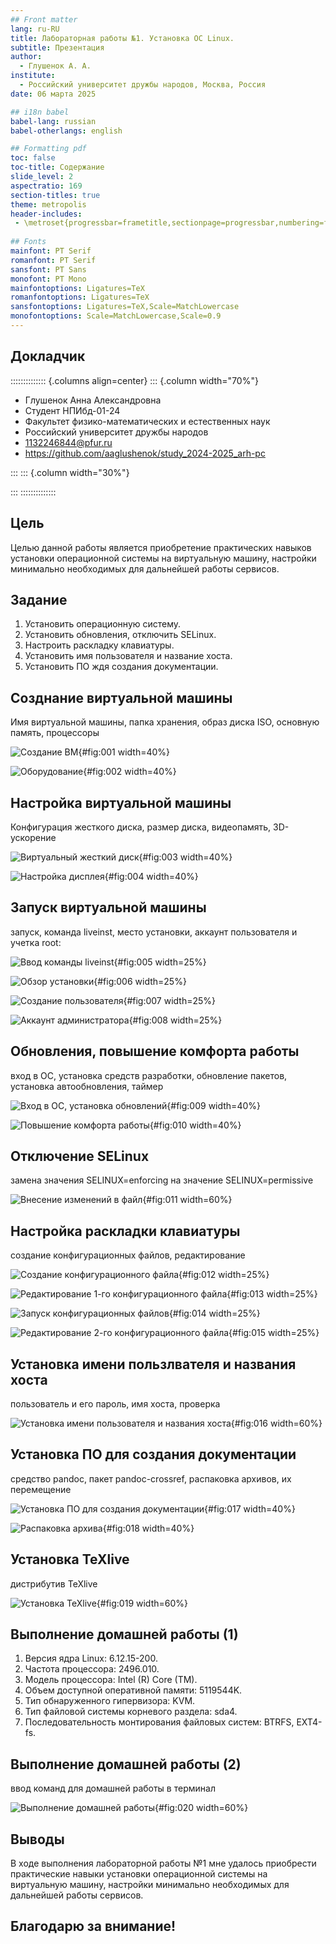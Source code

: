 ```yaml
---
## Front matter
lang: ru-RU
title: Лабораторная работы №1. Установка ОС Linux.
subtitle: Презентация
author:
  - Глушенок А. А.
institute:
  - Российский университет дружбы народов, Москва, Россия
date: 06 марта 2025

## i18n babel
babel-lang: russian
babel-otherlangs: english

## Formatting pdf
toc: false
toc-title: Содержание
slide_level: 2
aspectratio: 169
section-titles: true
theme: metropolis
header-includes:
 - \metroset{progressbar=frametitle,sectionpage=progressbar,numbering=fraction}
 
## Fonts
mainfont: PT Serif
romanfont: PT Serif
sansfont: PT Sans
monofont: PT Mono
mainfontoptions: Ligatures=TeX
romanfontoptions: Ligatures=TeX
sansfontoptions: Ligatures=TeX,Scale=MatchLowercase
monofontoptions: Scale=MatchLowercase,Scale=0.9
---
```


## Докладчик

:::::::::::::: {.columns align=center}
::: {.column width="70%"}

  * Глушенок Анна Александровна
  * Студент НПИбд-01-24
  * Факультет физико-математических и естественных наук
  * Российский университет дружбы народов
  * [1132246844@pfur.ru](mailto:1132246844@pfur.ru)
  * <https://github.com/aaglushenok/study_2024-2025_arh-pc>

:::
::: {.column width="30%"}

:::
::::::::::::::

## Цель 

Целью данной работы является приобретение практических навыков установки операционной системы на виртуальную машину, настройки минимально необходимых для дальнейшей работы сервисов.

## Задание

1. Установить операционную систему.
2. Установить обновления, отключить SELinux.
3. Настроить раскладку клавиатуры.
4. Установить имя пользователя и название хоста.
5. Установить ПО ждя создания документации.

## Созднание виртуальной машины

Имя виртуальной машины, папка хранения, образ диска ISO, основную память, процессоры

![Создание ВМ](image/1.PNG){#fig:001 width=40%}

![Оборудование](image/2.PNG){#fig:002 width=40%}

## Настройка виртуальной машины

Конфигурация жесткого диска, размер диска, видеопамять, 3D-ускорение

![Виртуальный жесткий диск](image/3.PNG){#fig:003 width=40%}

![Настройка дисплея](image/4.PNG){#fig:004 width=40%}

## Запуск виртуальной машины

запуск, команда liveinst, место установки, аккаунт пользователя и учетка root: 

![Ввод команды liveinst](image/5.PNG){#fig:005 width=25%}

![Обзор установки](image/6.PNG){#fig:006 width=25%}

![Создание пользователя](image/7.PNG){#fig:007 width=25%}

![Аккаунт администратора](image/8.PNG){#fig:008 width=25%}

## Обновления, повышение комфорта работы

вход в ОС, установка средств разработки, обновление пакетов, установка автообновления, таймер

![Вход в ОС, установка обновлений](image/9.PNG){#fig:009 width=40%}

![Повышение комфорта работы](image/10.PNG){#fig:010 width=40%}

## Отключение SELinux

замена значения SELINUX=enforcing на значение SELINUX=permissive

![Внесение изменений в файл](image/11.PNG){#fig:011 width=60%}

## Настройка раскладки клавиатуры

создание конфигурационных файлов, редактирование

![Создание конфигурационного файла](image/12.PNG){#fig:012 width=25%}

![Редактирование 1-го конфигурационного файла](image/13.PNG){#fig:013 width=25%}

![Запуск конфигурационных файлов](image/14.PNG){#fig:014 width=25%}

![Редактирование 2-го конфигурационного файла](image/15.PNG){#fig:015 width=25%}

## Установка имени пользлвателя и названия хоста

пользователь и его пароль, имя хоста, проверка

![Установка имени пользователя и названия хоста](image/16.PNG){#fig:016 width=60%}

## Установка ПО для создания документации

средство pandoc, пакет pandoc-crossref, распаковка архивов, их перемещение

![Установка ПО для создания документации](image/17.PNG){#fig:017 width=40%}

![Распаковка архива](image/18.PNG){#fig:018 width=40%}

## Установка TeXlive

дистрибутив TeXlive

![Установка TeXlive](image/19.PNG){#fig:019 width=60%}

## Выполнение домашней работы (1)

1. Версия ядра Linux: 6.12.15-200.
2. Частота процессора: 2496.010.
3. Модель процессора: Intel (R) Core (TM).
4. Объем доступной оперативной памяти: 5119544K.
5. Тип обнаруженного гипервизора: KVM.
6. Тип файловой системы корневого раздела: sda4.
7. Последовательность монтирования файловых систем: BTRFS, EXT4-fs.

## Выполнение домашней работы (2)

ввод команд для домашней работы в терминал

![Выполнение домашней работы](image/20.PNG){#fig:020 width=60%}

## Выводы

В ходе выполнения лабораторной работы №1 мне удалось приобрести практические навыки установки операционной системы на виртуальную машину, настройки минимально необходимых для дальнейшей работы сервисов.

## Благодарю за внимание!
